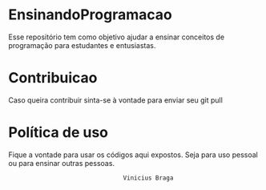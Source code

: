 # EnsinandoProgramacao
Esse repositório tem como objetivo ajudar a ensinar conceitos de programação para estudantes e entusiastas.
# Contribuicao
Caso queira contribuir sinta-se à vontade para enviar seu git pull
# Política de uso
Fique a vontade para usar os códigos aqui expostos. Seja para uso pessoal ou para ensinar outras pessoas.

                                    Vinicius Braga
